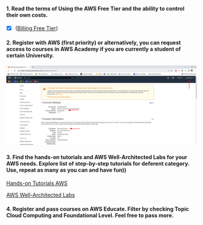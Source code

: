 #### 1. Read the terms of Using the AWS Free Tier and the ability to control their own costs.

- [x] ([Billing Free Tier](https://docs.aws.amazon.com/en_us/awsaccountbilling/latest/aboutv2/billing-free-tier.html))

#### 2. Register with AWS (first priority) or alternatively, you can request access to courses in AWS Academy if you are currently a student of certain University.

![](/Screenshots/aws_1.png "aws_1")

#### 3. Find the hands-on tutorials and AWS Well-Architected Labs for your AWS needs. Explore list of step-by-step tutorials for deferent category. Use, repeat as many as you can and have fun))

[Hands-on Tutorials AWS](https://aws.amazon.com/ru/getting-started/hands-on/?awsf.getting-started-category=category%23compute&awsf.getting-started-content-type=content-type%23hands-on&?e=gs2020&p=gsrc&awsf.getting-started-level=*all&getting-started-all.sort-by=item.additionalFields.sortOrder&getting-started-all.sort-order=asc)

[AWS Well-Architected Labs](https://www.wellarchitectedlabs.com/)


#### 4. Register and pass courses on AWS Educate. Filter by checking Topic Cloud Computing and Foundational Level. Feel free to pass more.
